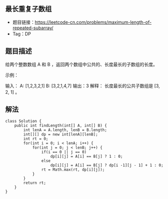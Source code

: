 ## 最长重复子数组

- 题目链接：https://leetcode-cn.com/problems/maximum-length-of-repeated-subarray/
- Tag：DP

## 题目描述
给两个整数数组 A 和 B ，返回两个数组中公共的、长度最长的子数组的长度。

示例：

输入：
A: [1,2,3,2,1]
B: [3,2,1,4,7]
输出：3
解释：
长度最长的公共子数组是 [3, 2, 1] 。

## 解法
```
class Solution {
    public int findLength(int[] A, int[] B) {
        int lenA = A.length, lenB = B.length;
        int[][] dp = new int[lenA][lenB];
        int rt = 0;
        for(int i = 0; i < lenA; i++) {
            for(int j = 0; j < lenB; j++) {
                if(i == 0 || j == 0)
                    dp[i][j] = A[i] == B[j] ? 1 : 0;
                else
                    dp[i][j] = A[i] == B[j] ? dp[i -1][j - 1] + 1 : 0;
                rt = Math.max(rt, dp[i][j]);
            }
        }
        return rt;
    }
}
```